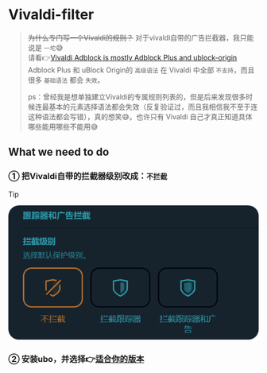 # Vivaldi-filter

> ~~为什么专门写一个Vivaldi的规则？~~ 对于vivaldi自带的广告拦截器，我只能说是 `一坨`:sweat_smile:  
> 请看👉[Vivaldi Adblock is mostly Adblock Plus and ublock-origin](https://baronhk.wordpress.com/2021/10/15/vivaldi-adblock-is-mostly-adblock-plus-and-ublock-origin/)  
> Adblock Plus 和 uBlock Origin的 `高级语法` 在 Vivaldi 中全部 `不支持`，而且很多 `基础语法` 都会 `失效`。 
>  
> ps：曾经我是想单独建立Vivaldi的专属规则列表的，但是后来发现很多时候连最基本的元素选择语法都会失效（反复验证过，而且我相信我不至于连这种语法都会写错），真的想笑:sweat_smile:。也许只有 Vivaldi 自己才真正知道具体哪些能用哪些不能用:sweat_smile:








## What we need to do

### ① 把Vivaldi自带的拦截器级别改成：`不拦截`

> [!TIP]  
> ![](https://raw.githubusercontent.com/fenglingback/cxfllist/main/images/vivaidi拦截器设置.png)


### ② 安装ubo，并选择👉[适合你的版本](https://github.com/fenglingback/cxfllist?tab=readme-ov-file#%E5%BF%AB%E9%80%9F%E6%8C%87%E5%8D%97)

